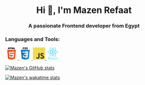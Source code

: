 <h1 align="center">Hi 👋, I'm Mazen Refaat</h1>
<h3 align="center">A passionate Frontend developer from Egypt</h3>

### Languages and Tools:

<p align="left">
  <a href="https://www.w3.org/html/" target="_blank"> <img src="https://raw.githubusercontent.com/devicons/devicon/master/icons/html5/html5-original-wordmark.svg" alt="html5" width="40" height="40"/> </a>
  <a href="https://www.w3schools.com/css/" target="_blank"> <img src="https://raw.githubusercontent.com/devicons/devicon/master/icons/css3/css3-original-wordmark.svg" alt="css3" width="40" height="40"/> </a>
  <a href="https://developer.mozilla.org/en-US/docs/Web/JavaScript" target="_blank"> <img src="https://raw.githubusercontent.com/devicons/devicon/master/icons/javascript/javascript-original.svg" alt="javascript" width="40" height="40"/> </a>
  <a href="https://reactjs.org/" target="_blank"> <img src="https://raw.githubusercontent.com/devicons/devicon/master/icons/react/react-original-wordmark.svg" alt="react" width="40" height="40"/> </a>
</p>

[![Mazen's GitHub stats](https://github-readme-stats.vercel.app/api?username=mazenrefaat&theme=vue-dark&show_icons=true&count_private=true)](https://github.com/anuraghazra/github-readme-stats)

[![Mazen's wakatime stats](https://github-readme-stats.vercel.app/api/wakatime?username=mazenrefaat&layout=compact)](https://github.com/anuraghazra/github-readme-stats)
